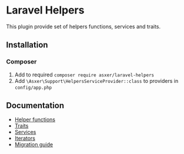 # Laravel Helpers 

This plugin provide set of helpers functions, services and traits. 

## Installation

### Composer
 1. Add to required `composer require asxer/laravel-helpers`
 2. Add `\Asxer\Support\HelpersServiceProvider::class` to providers in `config/app.php` 

## Documentation
 - [Helper functions](./documentation/helpers.md)
 - [Traits](./documentation/traits.md)
 - [Services](./documentation/services.md)
 - [Iterators](./documentation/iterators.md)
 - [Migration guide](./documentation/migration.md)
